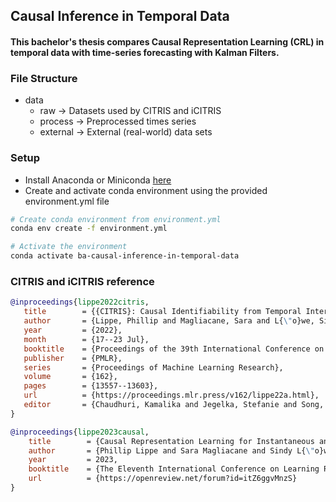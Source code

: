 ## Causal Inference in Temporal Data

#### This bachelor's thesis compares Causal Representation Learning (CRL) in temporal data with time-series forecasting with Kalman Filters.

### File Structure
- data
    - raw -> Datasets used by CITRIS and iCITRIS
    - process -> Preprocessed times series
    - external -> External (real-world) data sets

### Setup
- Install Anaconda or Miniconda [here](https://docs.conda.io/projects/conda/en/latest/user-guide/install/index.html)
- Create and activate conda environment using the provided environment.yml file
```bash
# Create conda environment from environment.yml
conda env create -f environment.yml

# Activate the environment
conda activate ba-causal-inference-in-temporal-data
```

### CITRIS and iCITRIS reference
```bibtex
@inproceedings{lippe2022citris,
   title        = {{CITRIS}: Causal Identifiability from Temporal Intervened Sequences},
   author       = {Lippe, Phillip and Magliacane, Sara and L{\"o}we, Sindy and Asano, Yuki M and Cohen, Taco and Gavves, Stratis},
   year         = {2022},
   month        = {17--23 Jul},
   booktitle    = {Proceedings of the 39th International Conference on Machine Learning},
   publisher    = {PMLR},
   series       = {Proceedings of Machine Learning Research},
   volume       = {162},
   pages        = {13557--13603},
   url          = {https://proceedings.mlr.press/v162/lippe22a.html},
   editor       = {Chaudhuri, Kamalika and Jegelka, Stefanie and Song, Le and Szepesvari, Csaba and Niu, Gang and Sabato, Sivan}
}
```
```bibtex
@inproceedings{lippe2023causal,
    title        = {Causal Representation Learning for Instantaneous and Temporal Effects in Interactive Systems},
    author       = {Phillip Lippe and Sara Magliacane and Sindy L{\"o}we and Yuki M Asano and Taco Cohen and Efstratios Gavves},
    year         = 2023,
    booktitle    = {The Eleventh International Conference on Learning Representations},
    url          = {https://openreview.net/forum?id=itZ6ggvMnzS}
}
```